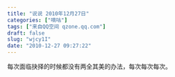 ```yaml
---
title: "说说 2010年12月27日"
categories: ["嘀咕"]
tags: ["来自QQ空间 qzone.qq.com"]
draft: false
slug: "wjcy1I"
date: "2010-12-27 09:27:22"
---
```


每次面临抉择的时候都没有两全其美的办法，每次每次每次。
